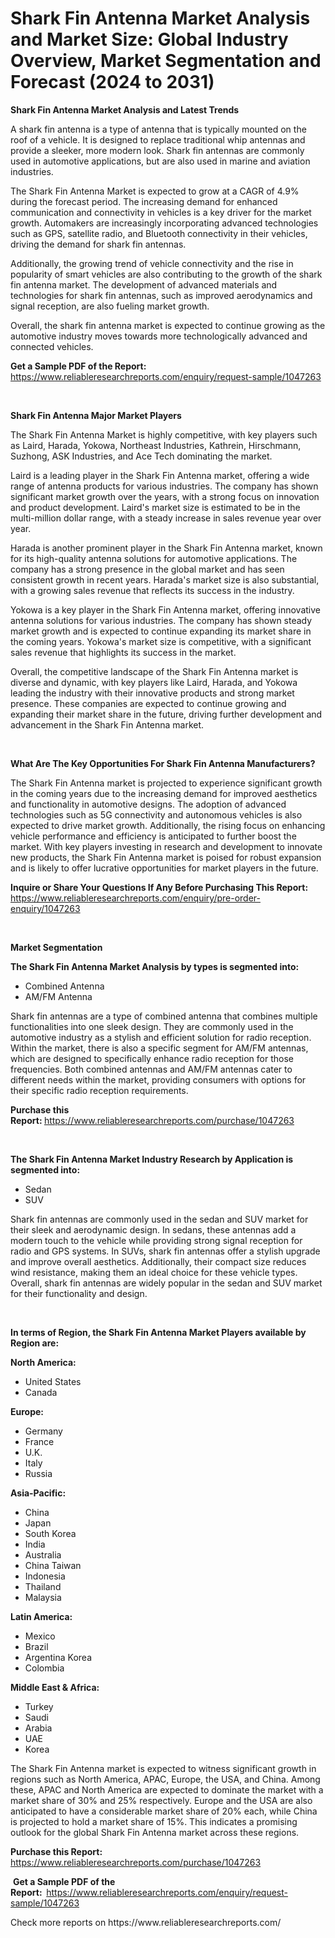 <p><h1>Shark Fin Antenna Market Analysis and Market Size: Global Industry Overview, Market Segmentation and Forecast (2024 to 2031)</h1></p><p><strong>Shark Fin Antenna Market Analysis and Latest Trends</strong></p>
<p><p>A shark fin antenna is a type of antenna that is typically mounted on the roof of a vehicle. It is designed to replace traditional whip antennas and provide a sleeker, more modern look. Shark fin antennas are commonly used in automotive applications, but are also used in marine and aviation industries.</p><p>The Shark Fin Antenna Market is expected to grow at a CAGR of 4.9% during the forecast period. The increasing demand for enhanced communication and connectivity in vehicles is a key driver for the market growth. Automakers are increasingly incorporating advanced technologies such as GPS, satellite radio, and Bluetooth connectivity in their vehicles, driving the demand for shark fin antennas.</p><p>Additionally, the growing trend of vehicle connectivity and the rise in popularity of smart vehicles are also contributing to the growth of the shark fin antenna market. The development of advanced materials and technologies for shark fin antennas, such as improved aerodynamics and signal reception, are also fueling market growth.</p><p>Overall, the shark fin antenna market is expected to continue growing as the automotive industry moves towards more technologically advanced and connected vehicles.</p></p>
<p><strong>Get a Sample PDF of the Report:&nbsp;</strong> <a href="https://www.reliableresearchreports.com/enquiry/request-sample/1047263">https://www.reliableresearchreports.com/enquiry/request-sample/1047263</a></p>
<p>&nbsp;</p>
<p><strong>Shark Fin Antenna Major Market Players</strong></p>
<p><p>The Shark Fin Antenna Market is highly competitive, with key players such as Laird, Harada, Yokowa, Northeast Industries, Kathrein, Hirschmann, Suzhong, ASK Industries, and Ace Tech dominating the market. </p><p>Laird is a leading player in the Shark Fin Antenna market, offering a wide range of antenna products for various industries. The company has shown significant market growth over the years, with a strong focus on innovation and product development. Laird's market size is estimated to be in the multi-million dollar range, with a steady increase in sales revenue year over year.</p><p>Harada is another prominent player in the Shark Fin Antenna market, known for its high-quality antenna solutions for automotive applications. The company has a strong presence in the global market and has seen consistent growth in recent years. Harada's market size is also substantial, with a growing sales revenue that reflects its success in the industry.</p><p>Yokowa is a key player in the Shark Fin Antenna market, offering innovative antenna solutions for various industries. The company has shown steady market growth and is expected to continue expanding its market share in the coming years. Yokowa's market size is competitive, with a significant sales revenue that highlights its success in the market.</p><p>Overall, the competitive landscape of the Shark Fin Antenna market is diverse and dynamic, with key players like Laird, Harada, and Yokowa leading the industry with their innovative products and strong market presence. These companies are expected to continue growing and expanding their market share in the future, driving further development and advancement in the Shark Fin Antenna market.</p></p>
<p>&nbsp;</p>
<p><strong>What Are The Key Opportunities For Shark Fin Antenna Manufacturers?</strong></p>
<p><p>The Shark Fin Antenna market is projected to experience significant growth in the coming years due to the increasing demand for improved aesthetics and functionality in automotive designs. The adoption of advanced technologies such as 5G connectivity and autonomous vehicles is also expected to drive market growth. Additionally, the rising focus on enhancing vehicle performance and efficiency is anticipated to further boost the market. With key players investing in research and development to innovate new products, the Shark Fin Antenna market is poised for robust expansion and is likely to offer lucrative opportunities for market players in the future.</p></p>
<p><strong>Inquire or Share Your Questions If Any Before Purchasing This Report:</strong> <a href="https://www.reliableresearchreports.com/enquiry/pre-order-enquiry/1047263">https://www.reliableresearchreports.com/enquiry/pre-order-enquiry/1047263</a></p>
<p>&nbsp;</p>
<p><strong>Market Segmentation</strong></p>
<p><strong>The Shark Fin Antenna Market Analysis by types is segmented into:</strong></p>
<p><ul><li>Combined Antenna</li><li>AM/FM Antenna</li></ul></p>
<p><p>Shark fin antennas are a type of combined antenna that combines multiple functionalities into one sleek design. They are commonly used in the automotive industry as a stylish and efficient solution for radio reception. Within the market, there is also a specific segment for AM/FM antennas, which are designed to specifically enhance radio reception for those frequencies. Both combined antennas and AM/FM antennas cater to different needs within the market, providing consumers with options for their specific radio reception requirements.</p></p>
<p><strong>Purchase this Report:&nbsp;</strong><a href="https://www.reliableresearchreports.com/purchase/1047263">https://www.reliableresearchreports.com/purchase/1047263</a></p>
<p>&nbsp;</p>
<p><strong>The Shark Fin Antenna Market Industry Research by Application is segmented into:</strong></p>
<p><ul><li>Sedan</li><li>SUV</li></ul></p>
<p><p>Shark fin antennas are commonly used in the sedan and SUV market for their sleek and aerodynamic design. In sedans, these antennas add a modern touch to the vehicle while providing strong signal reception for radio and GPS systems. In SUVs, shark fin antennas offer a stylish upgrade and improve overall aesthetics. Additionally, their compact size reduces wind resistance, making them an ideal choice for these vehicle types. Overall, shark fin antennas are widely popular in the sedan and SUV market for their functionality and design.</p></p>
<p>&nbsp;</p>
<p><strong>In terms of Region, the Shark Fin Antenna Market Players available by Region are:</strong></p>
<p>
    <p> <strong> North America: </strong>
        <ul>
            <li>United States</li>
            <li>Canada</li>
        </ul>
        </p> 
    <p> <strong> Europe: </strong>
        <ul>
            <li>Germany</li>
            <li>France</li>
            <li>U.K.</li>
            <li>Italy</li>
            <li>Russia</li>
        </ul>
        </p> 
    <p> <strong> Asia-Pacific: </strong>
        <ul>
            <li>China</li>
            <li>Japan</li>
            <li>South Korea</li>
            <li>India</li>
            <li>Australia</li>
            <li>China Taiwan</li>
            <li>Indonesia</li>
            <li>Thailand</li>
            <li>Malaysia</li>
        </ul>
        </p> 
    <p> <strong> Latin America: </strong>
        <ul>
            <li>Mexico</li>
            <li>Brazil</li>
            <li>Argentina Korea</li>
            <li>Colombia</li>
        </ul>
        </p> 
    <p> <strong> Middle East & Africa: </strong>
        <ul>
            <li>Turkey</li>
            <li>Saudi</li>
            <li>Arabia</li>
            <li>UAE</li>
            <li>Korea</li>
        </ul>
    </p>
    </p>
<p><p>The Shark Fin Antenna market is expected to witness significant growth in regions such as North America, APAC, Europe, the USA, and China. Among these, APAC and North America are expected to dominate the market with a market share of 30% and 25% respectively. Europe and the USA are also anticipated to have a considerable market share of 20% each, while China is projected to hold a market share of 15%. This indicates a promising outlook for the global Shark Fin Antenna market across these regions.</p></p>
<p><strong>Purchase this Report: </strong><a href="https://www.reliableresearchreports.com/purchase/1047263">https://www.reliableresearchreports.com/purchase/1047263</a></p>
<p>&nbsp;<strong>Get a Sample PDF of the Report:&nbsp;&nbsp;</strong><a href="https://www.reliableresearchreports.com/enquiry/request-sample/1047263">https://www.reliableresearchreports.com/enquiry/request-sample/1047263</a></p>
<p><strong></strong></p>
<p>Check more reports on https://www.reliableresearchreports.com/</p>